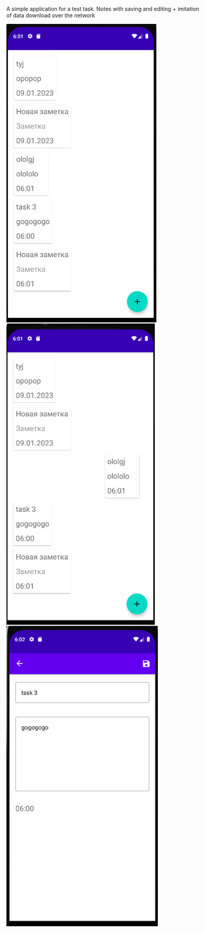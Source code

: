 A simple application for a test task. Notes with saving and editing + imitation of data download over the network

![Image alt](https://github.com/mafusaik/NotesWithFAB/blob/master/png/Screenshot_1.png)
![Image alt](https://github.com/mafusaik/NotesWithFAB/blob/master/png/Screenshot_2.png)
![Image alt](https://github.com/mafusaik/NotesWithFAB/blob/master/png/Screenshot_3.png) 